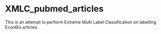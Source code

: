 # XMLC_pubmed_articles
This is an attempt to perform Extreme Multi Label Classification on labelling EconBiz articles.
